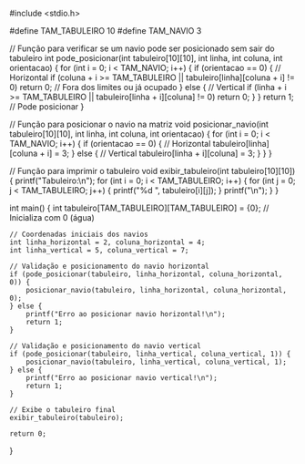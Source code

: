 #include <stdio.h>

#define TAM_TABULEIRO 10
#define TAM_NAVIO 3

// Função para verificar se um navio pode ser posicionado sem sair do tabuleiro
int pode_posicionar(int tabuleiro[10][10], int linha, int coluna, int orientacao) {
    for (int i = 0; i < TAM_NAVIO; i++) {
        if (orientacao == 0) { // Horizontal
            if (coluna + i >= TAM_TABULEIRO || tabuleiro[linha][coluna + i] != 0)
                return 0; // Fora dos limites ou já ocupado
        } else { // Vertical
            if (linha + i >= TAM_TABULEIRO || tabuleiro[linha + i][coluna] != 0)
                return 0;
        }
    }
    return 1; // Pode posicionar
}

// Função para posicionar o navio na matriz
void posicionar_navio(int tabuleiro[10][10], int linha, int coluna, int orientacao) {
    for (int i = 0; i < TAM_NAVIO; i++) {
        if (orientacao == 0) { // Horizontal
            tabuleiro[linha][coluna + i] = 3;
        } else { // Vertical
            tabuleiro[linha + i][coluna] = 3;
        }
    }
}

// Função para imprimir o tabuleiro
void exibir_tabuleiro(int tabuleiro[10][10]) {
    printf("Tabuleiro:\n");
    for (int i = 0; i < TAM_TABULEIRO; i++) {
        for (int j = 0; j < TAM_TABULEIRO; j++) {
            printf("%d ", tabuleiro[i][j]);
        }
        printf("\n");
    }
}

int main() {
    int tabuleiro[TAM_TABULEIRO][TAM_TABULEIRO] = {0}; // Inicializa com 0 (água)

    // Coordenadas iniciais dos navios
    int linha_horizontal = 2, coluna_horizontal = 4;
    int linha_vertical = 5, coluna_vertical = 7;

    // Validação e posicionamento do navio horizontal
    if (pode_posicionar(tabuleiro, linha_horizontal, coluna_horizontal, 0)) {
        posicionar_navio(tabuleiro, linha_horizontal, coluna_horizontal, 0);
    } else {
        printf("Erro ao posicionar navio horizontal!\n");
        return 1;
    }

    // Validação e posicionamento do navio vertical
    if (pode_posicionar(tabuleiro, linha_vertical, coluna_vertical, 1)) {
        posicionar_navio(tabuleiro, linha_vertical, coluna_vertical, 1);
    } else {
        printf("Erro ao posicionar navio vertical!\n");
        return 1;
    }

    // Exibe o tabuleiro final
    exibir_tabuleiro(tabuleiro);

    return 0;
}

